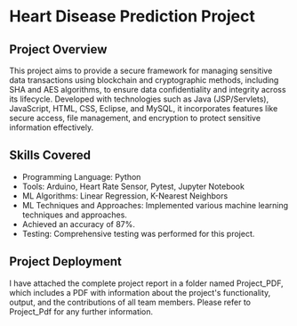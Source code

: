 # Heart Disease Prediction Project

## Project Overview
This project aims to provide a secure framework for managing sensitive data transactions using blockchain and cryptographic methods, including SHA and AES algorithms, to ensure data confidentiality and integrity across its lifecycle. Developed with technologies such as Java (JSP/Servlets), JavaScript, HTML, CSS, Eclipse, and MySQL, it incorporates features like secure access, file management, and encryption to protect sensitive information effectively.

## Skills Covered

- Programming Language: Python
- Tools: Arduino, Heart Rate Sensor, Pytest, Jupyter Notebook
- ML Algorithms: Linear Regression, K-Nearest Neighbors
- ML Techniques and Approaches: Implemented various machine learning techniques and approaches.
- Achieved an accuracy of 87%.
- Testing: Comprehensive testing was performed for this project.

## Project Deployment

I have attached the complete project report in a folder named Project_PDF, which includes a PDF with information about the project's functionality, output, and the contributions of all team members. Please refer to Project_Pdf for any further information.
